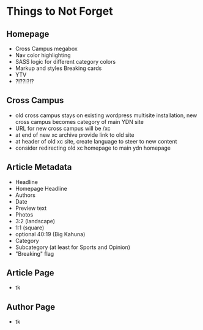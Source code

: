 # Things to Not Forget

## Homepage
- Cross Campus megabox
- Nav color highlighting
- SASS logic for different category colors
- Markup and styles Breaking cards
- YTV
 - ?!??!?!?

## Cross Campus
- old cross campus stays on existing wordpress multisite installation, new cross campus becomes category of main YDN site
- URL for new cross campus will be /xc
- at end of new xc archive provide link to old site
- at header of old xc site, create language to steer to new content
- consider redirecting old xc homepage to main ydn homepage

## Article Metadata
- Headline
- Homepage Headline
- Authors
- Date
- Preview text
- Photos
 - 3:2 (landscape)
 - 1:1 (square)
 - optional 40:19 (Big Kahuna)
- Category
 - Subcategory (at least for Sports and Opinion)
- "Breaking" flag 
 

## Article Page
- tk

## Author Page
- tk 
